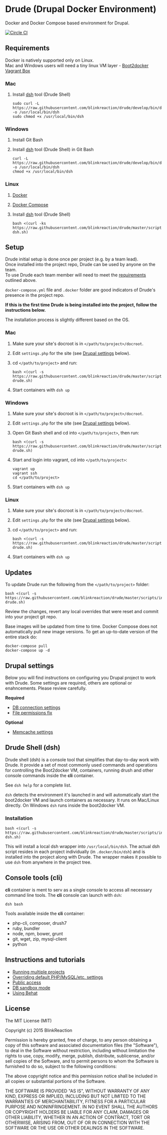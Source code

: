 # Drude (**Dru**pal **D**ocker **E**nvironment)
Docker and Docker Compose based environment for Drupal.

[![Circle CI](https://circleci.com/gh/blinkreaction/drude.svg?style=shield)](https://circleci.com/gh/blinkreaction/drude)

<a name="requirements"></a>
## Requirements

Docker is natively supported only on Linux.  
Mac and Windows users will need a tiny linux VM layer - [Boot2docker Vagrant Box](https://github.com/blinkreaction/boot2docker-vagrant)

### Mac

1. Install [dsh](#dsh) tool (Drude Shell)

    ```
    sudo curl -L https://raw.githubusercontent.com/blinkreaction/drude/develop/bin/dsh  -o /usr/local/bin/dsh
    sudo chmod +x /usr/local/bin/dsh
    ```

### Windows

1. Install Git Bash
2. Install [dsh](#dsh) tool (Drude Shell) in Git Bash

    ```
    curl -L https://raw.githubusercontent.com/blinkreaction/drude/develop/bin/dsh  -o /usr/local/bin/dsh
    chmod +x /usr/local/bin/dsh
    ```

### Linux
1. [Docker](https://docs.docker.com/compose/install/#install-docker)
2. [Docker Compose](https://docs.docker.com/compose/install/#install-compose)
3. Install [dsh](#dsh) tool (Drude Shell)

    ```
    bash <(curl -ks https://raw.githubusercontent.com/blinkreaction/drude/master/scripts/install-dsh.sh)
    ```

<a name="setup"></a>
## Setup

Drude initial setup is done once per project (e.g. by a team lead).  
Once installed into the project repo, Drude can be used by anyone on the team.  
To use Drude each team member will need to meet the [requirements](#requirements) outlined above.

`docker-compose.yml` file and `.docker` folder are good indicators of Drude's presence in the project repo.

**If this is the first time Drude is being installed into the project, follow the instructions below.**  

The installation process is slightly different based on the OS.

### Mac

 1. Make sure your site's docroot is in `</path/to/project>/docroot`.
 2. Edit `settings.php` for the site (see [Drupal settings](#drupal-settings) below).
 3. cd `</path/to/project>` and run:

    ```
    bash <(curl -s https://raw.githubusercontent.com/blinkreaction/drude/master/scripts/install-drude.sh)
    ```
    
 4. Start containers with `dsh up`

### Windows

 1. Make sure your site's docroot is in `</path/to/project>/docroot`.
 2. Edit `settings.php` for the site (see [Drupal settings](#drupal-settings) below).
 3. Open Git Bash shell and cd into `</path/to/project>`, then run:

    ```
    bash <(curl -s https://raw.githubusercontent.com/blinkreaction/drude/master/scripts/install-drude.sh)
    ```
    
 4. Start and login into vagrant, cd into `</path/to/project>`:
 
    ```
    vagrant up
    vagrant ssh
    cd </path/to/project>
    ```

 5. Start containers with `dsh up`

### Linux

 1. Make sure your site's docroot is in `</path/to/project>/docroot`.
 2. Edit `settings.php` for the site (see [Drupal settings](#drupal-settings) below).
 3. cd `</path/to/project>` and run:

    ```
    bash <(curl -s https://raw.githubusercontent.com/blinkreaction/drude/master/scripts/install-drude.sh)
    ```

 4. Start containers with `dsh up`

<a name="updates"></a>
## Updates

To update Drude run the following from the `</path/to/project>` folder:

    bash <(curl -s https://raw.githubusercontent.com/blinkreaction/drude/master/scripts/install-drude.sh)

Review the changes, revert any local overrides that were reset and commit into your project git repo.

Base images will be updated from time to time. Docker Compose does not automatically pull new image versions.
To get an up-to-date version of the entire stack do:

    docker-compose pull
    docker-compose up -d

<a name="drupal-settings"></a>
## Drupal settings

Below you will find instructions on configuring you Drupal project to work with Drude.
Some settings are required, others are optional or enahncements. Please review carefully.

**Required**
- [DB connection settings](docs/drupal-settings.md#db)
- [File permissions fix](docs/drupal-settings.md#file-permissions)

**Optional**
- [Memcache settings](docs/drupal-settings.md#memcache)

<a name="dsh"></a>
## Drude Shell (dsh)

Drude shell (dsh) is a console tool that simplifies that day-to-day work with Drude.
It provide a set of most commonly used commands and operations for controlling the Boot2docker VM, containers, running drush and other console commands inside the **cli** container.

See `dsh help` for a complete list.

`dsh` detects the environment it's launched in and will automatically start the boot2docker VM and launch containers as necessary.
It runs on Mac/Linux directly. On Windows `dsh` runs inside the boot2docker VM.

### Installation

    bash <(curl -s https://raw.githubusercontent.com/blinkreaction/drude/master/scripts/install-dsh.sh)

This will install a local dsh wrapper into `/usr/local/bin/dsh`.
The actual dsh script resides in each project individually (in `.docker/bin/dsh`) and is installed into the project along with Drude. The wrapper makes it possible to use `dsh` from anywhere in the project tree.

<a name="cli"></a>
## Console tools (cli)

**cli** container is ment to serv as a single console to access all necessary command line tools.
The **cli** console can launch with `dsh`:

    dsh bash

Tools available inside the **cli** container:

- php-cli, composer, drush7
- ruby, bundler
- node, npm, bower, grunt
- git, wget, zip, mysql-client
- python

<a name="instructions"></a>
## Instructions and tutorials

- [Running multiple projects](docs/multiple-projects.md)
- [Overriding default PHP/MySQL/etc. settings](docs/settings.md)
- [Public access](docs/public-access.md)
- [DB sandbox mode](docs/db-sandbox.md)
- [Using Behat](docs/behat.md)

## License

The MIT License (MIT)

Copyright (c) 2015 BlinkReaction

Permission is hereby granted, free of charge, to any person obtaining a copy
of this software and associated documentation files (the "Software"), to deal
in the Software without restriction, including without limitation the rights
to use, copy, modify, merge, publish, distribute, sublicense, and/or sell
copies of the Software, and to permit persons to whom the Software is
furnished to do so, subject to the following conditions:

The above copyright notice and this permission notice shall be included in all
copies or substantial portions of the Software.

THE SOFTWARE IS PROVIDED "AS IS", WITHOUT WARRANTY OF ANY KIND, EXPRESS OR
IMPLIED, INCLUDING BUT NOT LIMITED TO THE WARRANTIES OF MERCHANTABILITY,
FITNESS FOR A PARTICULAR PURPOSE AND NONINFRINGEMENT. IN NO EVENT SHALL THE
AUTHORS OR COPYRIGHT HOLDERS BE LIABLE FOR ANY CLAIM, DAMAGES OR OTHER
LIABILITY, WHETHER IN AN ACTION OF CONTRACT, TORT OR OTHERWISE, ARISING FROM,
OUT OF OR IN CONNECTION WITH THE SOFTWARE OR THE USE OR OTHER DEALINGS IN THE
SOFTWARE.
